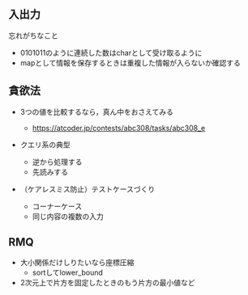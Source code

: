 
## 入出力
忘れがちなこと

- 0101011のように連続した数はcharとして受け取るように
- mapとして情報を保存するときは重複した情報が入らないか確認する

## 貪欲法

- 3つの値を比較するなら，真ん中をおさえてみる
  - https://atcoder.jp/contests/abc308/tasks/abc308_e

- クエリ系の典型
  - 逆から処理する
  - 先読みする


- （ケアレスミス防止）テストケースづくり
  - コーナーケース
  - 同じ内容の複数の入力


## RMQ

- 大小関係だけしりたいなら座標圧縮
  - sortしてlower_bound
- 2次元上で片方を固定したときのもう片方の最小値など
